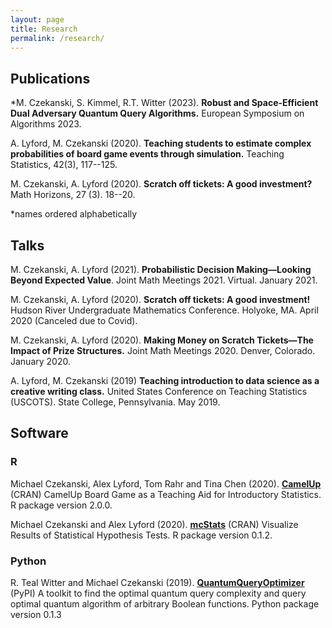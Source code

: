 ```yaml
---
layout: page
title: Research
permalink: /research/
---
```


## Publications

*M. Czekanski, S. Kimmel, R.T. Witter (2023). **Robust and Space-Efficient Dual Adversary Quantum Query Algorithms.** European Symposium on Algorithms 2023. 

A. Lyford, M. Czekanski (2020). **Teaching students to estimate complex probabilities of board game events through simulation.** Teaching Statistics, 42(3), 117--125.

M. Czekanski, A. Lyford (2020). **Scratch off tickets: A good investment?** Math Horizons, 27 (3). 18--20.

*names ordered alphabetically

## Talks

M. Czekanski,  A. Lyford (2021). **Probabilistic Decision Making—Looking Beyond
Expected Value**. Joint Math Meetings 2021. Virtual. January 2021.

M. Czekanski, A. Lyford (2020). **Scratch off tickets: A good investment!**
Hudson River Undergraduate Mathematics Conference. Holyoke, MA. April 2020 (Canceled due to Covid).


M. Czekanski, A. Lyford (2020). **Making Money on Scratch Tickets—The Impact of Prize Structures.**
Joint Math Meetings 2020. Denver, Colorado. January 2020.

A. Lyford, M. Czekanski (2019) **Teaching introduction to data science as a creative writing class.**
United States Conference on Teaching Statistics (USCOTS). State College,
Pennsylvania. May 2019.


## Software

### R

Michael Czekanski, Alex Lyford, Tom Rahr and Tina Chen (2020). [**CamelUp**](https://cran.rstudio.com/web/packages/CamelUp/index.html) (CRAN)
CamelUp Board Game as a Teaching Aid for Introductory Statistics. R package version 2.0.0.

Michael Czekanski and Alex Lyford (2020). [**mcStats**](https://cran.rstudio.com/web/packages/mcStats/index.html) (CRAN)
Visualize Results of Statistical Hypothesis Tests. R package version 0.1.2.


### Python

R. Teal Witter and Michael Czekanski (2019). [**QuantumQueryOptimizer**](https://pypi.org/project/quantum-query-optimizer/) (PyPI)
A toolkit to find the optimal quantum query complexity and query optimal quantum algorithm of arbitrary Boolean
functions. Python package version 0.1.3
